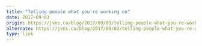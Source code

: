 ```yaml
---
title: "Telling people what you're working on"
date: 2017-09-03
origin: https://jvns.ca/blog/2017/09/03/telling-people-what-you-re-working-on/
alternate: https://jvns.ca/blog/2017/09/03/telling-people-what-you-re-working-on/
type: link
---
```


